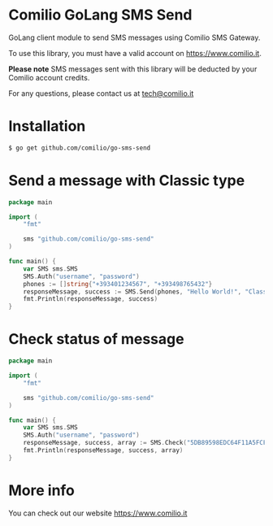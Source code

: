 # Comilio GoLang SMS Send

GoLang client module to send SMS messages using Comilio SMS Gateway.

To use this library, you must have a valid account on https://www.comilio.it.

**Please note** SMS messages sent with this library will be deducted by your Comilio account credits.

For any questions, please contact us at tech@comilio.it

# Installation

```bash
$ go get github.com/comilio/go-sms-send
```

# Send a message with Classic type

```go
package main

import (
	"fmt"

	sms "github.com/comilio/go-sms-send"
)

func main() {
	var SMS sms.SMS
	SMS.Auth("username", "password")
	phones := []string{"+393401234567", "+393498765432"}
	responseMessage, success := SMS.Send(phones, "Hello World!", "Classic") // could be Smart and SmartPro. Return responseMessage String and success Bool
	fmt.Println(responseMessage, success)
}

```

# Check status of message

```go
package main

import (
	"fmt"

	sms "github.com/comilio/go-sms-send"
)

func main() {
	var SMS sms.SMS
	SMS.Auth("username", "password")
	responseMessage, success, array := SMS.Check("5DB89598EDC64F11A5FCF11B3FEC063E") // returns responseMessage String, success Bool, array Interface
	fmt.Println(responseMessage, success, array)
}
```

# More info

You can check out our website https://www.comilio.it
